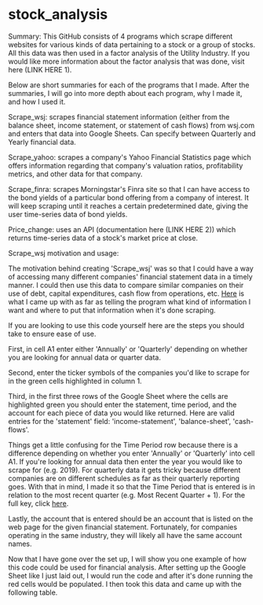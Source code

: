 # stock_analysis
Summary: This GitHub consists of 4 programs which scrape different websites for various kinds of data pertaining to a stock or a group of stocks. All this data was then used in a factor analysis of the Utility Industry. If you would like more information about the factor analysis that was done, visit here (LINK HERE 1). 

Below are short summaries for each of the programs that I made. After the summaries, I will go into more depth about each program, why I made it, and how I used it. 

Scrape_wsj: scrapes financial statement information (either from the balance sheet, income statement, or statement of cash flows) from wsj.com and enters that data into Google Sheets. Can specify between Quarterly and Yearly financial data. 

Scrape_yahoo: scrapes a company's Yahoo Financial Statistics page which offers information regarding that company's valuation ratios, profitability metrics, and other data for that company. 

Scrape_finra: scrapes Morningstar's Finra site so that I can have access to the bond yields of a particular bond offering from a company of interest. It will keep scraping until it reaches a certain predetermined date, giving the user time-series data of bond yields. 

Price_change: uses an API (documentation here (LINK HERE 2)) which returns time-series data of a stock's market price at close.


Scrape_wsj motivation and usage:

The motivation behind creating 'Scrape_wsj' was so that I could have a way of accessing many different companies' financial statement data in a timely manner. I could then use this data to compare similar companies on their use of debt, capital expenditures, cash flow from operations, etc. [Here](images/wsj_img.PNG) is what I came up with as far as telling the program what kind of information I want and where to put that information when it's done scraping.

If you are looking to use this code yourself here are the steps you should take to ensure ease of use.

First, in cell A1 enter either 'Annually' or 'Quarterly' depending on whether you are looking for annual data or quarter data. 

Second, enter the ticker symbols of the companies you'd like to scrape for in the green cells highlighted in column 1.

Third, in the first three rows of the Google Sheet where the cells are highlighted green you should enter the statement, time period, and the account for each piece of data you would like returned. Here are valid entries for the 'statement' field: 'income-statement', 'balance-sheet', 'cash-flows'. 

Things get a little confusing for the Time Period row because there is a difference depending on whether you enter 'Annually' or 'Quarterly' into cell A1. If you're looking for annual data then enter the year you would like to scrape for (e.g. 2019). For quarterly data it gets tricky because different companies are on different schedules as far as their quarterly reporting goes. With that in mind, I made it so that the Time Period that is entered is in relation to the most recent quarter (e.g. Most Recent Quarter + 1). For the full key, click [here](supplementary_files/quarter_time_period.md). 

Lastly, the account that is entered should be an account that is listed on the web page for the given financial statement. Fortunately, for companies operating in the same industry, they will likely all have the same account names.

Now that I have gone over the set up, I will show you one example of how this code could be used for financial analysis. After setting up the Google Sheet like I just laid out, I would run the code and after it's done running the red cells would be populated. I then took this data and came up with the following table. 
